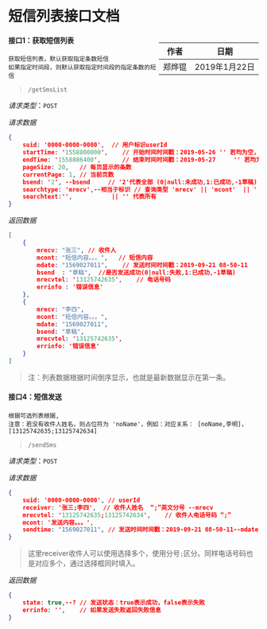 # 短信列表接口文档

<div style="float:right">

|作者|日期|
|----|---|
|郑烨锟|2019年1月22日|

</div>

#### 接口1：获取短信列表

	获取短信列表，默认获取指定条数短信
	如果指定时间段，则默认获取指定时间段的指定条数的短信

> `/getSmsList`

*请求类型*：`POST`

*请求数据*

```json
{
	suid: '0000-0000-0000',  // 用户标识userId
	startTime: '1558800000',   	// 开始时间时间戳：2019-05-26 '' 若均为空，则查询全部
	endTime: '1558886400',  	// 结束时间时间戳：2019-05-27     '' 若均为空，则查询全部
	pageSize: 20,	// 每页显示的条数
	currentPage: 1,	// 当前页数
	bsend: '2',	--bsend  	// '2'代表全部 (0|null:未成功,1:已成功,-1草稿)
	searchtype: 'mrecv',--相当于标识	// 查询类型 'mrecv' || 'mcont'  || '' 代表全部类型
	searchtext:'',           || '' 代表所有
}
```

*返回数据*

```json
[
	{
		mrecv: "张三", // 收件人
		mcont: "短信内容。。。",	// 短信内容
		mdate: "1569027011",  	// 发送时间时间戳：2019-09-21 08-50-11
		bsend  : "草稿",	//是否发送成功(0|null:失败,1:已成功,-1草稿)
		mrecvtel: '13125742635',	// 电话号码
		errinfo : '错误信息'
	},
	{
		mrecv: "李四",
		mcont: "短信内容。。。",
		mdate: "1569027011",
		bsend: "草稿",
		mrecvtel: '13125742635',
		errinfo: '错误信息'
	}
]
```

> 注：列表数据根据时间倒序显示，也就是最新数据显示在第一条。


#### 接口4：短信发送

	根据可选列表根据,
	注意：若没有收件人姓名，则占位符为 'noName'，例如：对应关系： [noName,李明]， [13125742635;13125742634]

> `/sendSms`

*请求类型*：`POST`

*请求数据*
```json
{
	suid: '0000-0000-0000',	// userId
	receiver: '张三;李四',	// 收件人姓名  “;”英文分号 --mrecv  
	mrecvtel: '13125742635;13125742634',	// 收件人电话号码 “;”  
	mcont: '发送内容。。。',  
	sendtime: "1569027011",	// 发送时间时间戳：2019-09-21 08-50-11--mdate   
}
```

> 这里receiver收件人可以使用选择多个，使用分号`;`区分。同样电话号码也是对应多个，通过选择框同时填入。

*返回数据*

```json
{
	state: true,--?	// 发送状态：true表示成功，false表示失败
	errinfo: '',	// 如果发送失败返回失败信息
}
```
